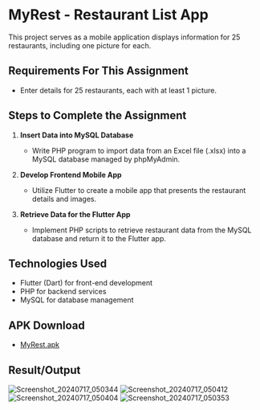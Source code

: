 # MyRest - Restaurant List App
This project serves as a mobile application displays information for 25 restaurants, including one picture for each.

## Requirements For This Assignment

- Enter details for 25 restaurants, each with at least 1 picture.

## Steps to Complete the Assignment

1. **Insert Data into MySQL Database**
   - Write PHP program to import data from an Excel file (.xlsx) into a MySQL database managed by phpMyAdmin.

2. **Develop Frontend Mobile App**
   - Utilize Flutter to create a mobile app that presents the restaurant details and images.

3. **Retrieve Data for the Flutter App**
   - Implement PHP scripts to retrieve restaurant data from the MySQL database and return it to the Flutter app.

## Technologies Used

- Flutter (Dart) for front-end development
- PHP for backend services
- MySQL for database management
 
## APK Download
- [MyRest.apk](https://drive.google.com/file/d/12DQk0MjlQdrJcGRStUBG9ocyS0QPQz3c/view?usp=sharing)

## Result/Output
![Screenshot_20240717_050344](https://github.com/user-attachments/assets/d1959f48-af9d-4cd7-bdcc-1c1f3e78f0c6)
![Screenshot_20240717_050412](https://github.com/user-attachments/assets/de6f035c-0a30-4c2f-9fd3-ce5d2a70ccd5)
![Screenshot_20240717_050404](https://github.com/user-attachments/assets/92672867-ff0f-416d-abc0-06e29dc323e6)
![Screenshot_20240717_050353](https://github.com/user-attachments/assets/eb6c12fc-5826-415c-88b1-6a16bea9e87f)

